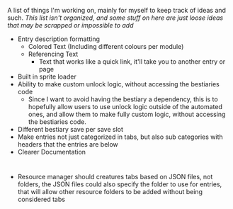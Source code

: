A list of things I'm working on, mainly for myself to keep track of ideas and such.
*This list isn't organized, and some stuff on here are just loose ideas that may be scrapped or impossible to add*

* Entry description formatting
	- Colored Text (Including different colours per module)
	- Referencing Text
	    - Text that works like a quick link, it'll take you to another entry or page
* Built in sprite loader
* Ability to make custom unlock logic, without accessing the bestiaries code
	- Since I want to avoid having the bestiary a dependency, this is to hopefully allow users to use unlock logic outside of the automated ones, and allow them to make fully custom logic, without accessing the bestiaries code.
* Different bestiary save per save slot
* Make entries not just categorized in tabs, but also sub categories with headers that the entries are below
* Clearer Documentation

#

* Resource manager should creatures tabs based on JSON files, not folders, the JSON files could also specify the folder to use for entries, that will allow other resource folders to be added without being considered tabs